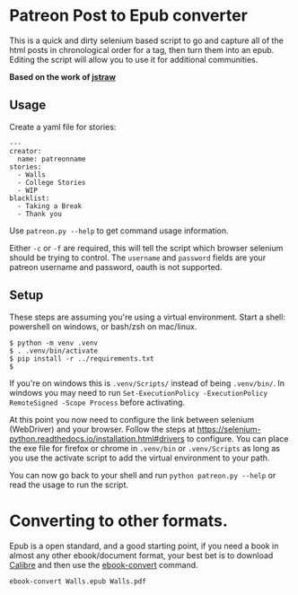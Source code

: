 # Patreon Post to Epub converter

This is a quick and dirty selenium based script to go and capture all of
the html posts in chronological order for a tag, then turn them into an epub.
Editing the script will allow you to use it for additional communities.

**Based on the work of [jstraw](https://github.com/jstraw/patreon-epub)**

## Usage
Create a yaml file for stories:
```
---
creator:
  name: patreonname
stories:
  - Walls
  - College Stories
  - WIP
blacklist:
  - Taking a Break
  - Thank you
```

Use `patreon.py --help` to get command usage information.

Either `-c` or `-f` are required, this will tell the script which browser
selenium should be trying to control.  The `username` and `password` fields
are your patreon username and password, oauth is not supported.

## Setup

These steps are assuming you're using a virtual environment.  Start a shell:  powershell on windows, or bash/zsh on mac/linux.

```shell
$ python -m venv .venv
$ . .venv/bin/activate
$ pip install -r ../requirements.txt
$
```
If you're on windows this is `.venv/Scripts/` instead of being `.venv/bin/`.
In windows you may need to run `Set-ExecutionPolicy -ExecutionPolicy RemoteSigned -Scope Process` before activating.

At this point you now need to configure the link between selenium (WebDriver)
and your browser.  Follow the steps at
https://selenium-python.readthedocs.io/installation.html#drivers to configure.
 You can place the exe file for firefox or chrome in `.venv/bin` or
 `.venv/Scripts` as long as you use the activate script to add the
 virtual environment to your path.

You can now go back to your shell and run `python patreon.py --help` or read
the usage to run the script.

# Converting to other formats.

Epub is a open standard, and a good starting point, if you need a book in almost
any other ebook/document format, your best bet is to download
[Calibre](https://calibre-ebook.com/) and then use the
[ebook-convert](https://manual.calibre-ebook.com/generated/en/ebook-convert.html) command.

```
ebook-convert Walls.epub Walls.pdf
```